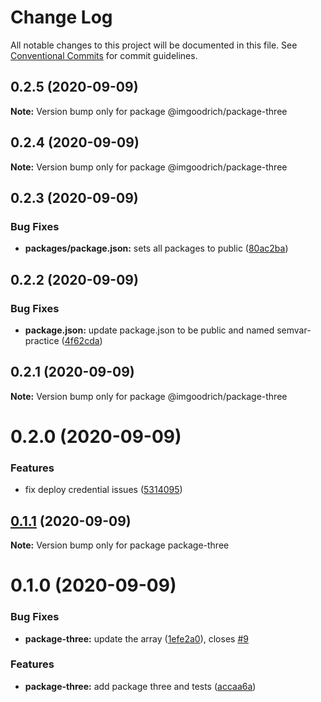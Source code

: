 # Change Log

All notable changes to this project will be documented in this file.
See [Conventional Commits](https://conventionalcommits.org) for commit guidelines.

## 0.2.5 (2020-09-09)

**Note:** Version bump only for package @imgoodrich/package-three





## 0.2.4 (2020-09-09)

**Note:** Version bump only for package @imgoodrich/package-three





## 0.2.3 (2020-09-09)


### Bug Fixes

* **packages/package.json:** sets all packages to public ([80ac2ba](https://github.com/LeeMellon/semver-practice/commit/80ac2ba3359f16b3219e07188177a42fabc0447d))





## 0.2.2 (2020-09-09)


### Bug Fixes

* **package.json:** update package.json to be public and named semvar-practice ([4f62cda](https://github.com/LeeMellon/semver-practice/commit/4f62cda6a54e49fbe20c1706f9334c76cbdecd83))





## 0.2.1 (2020-09-09)

**Note:** Version bump only for package @imgoodrich/package-three





# 0.2.0 (2020-09-09)


### Features

* fix deploy credential issues ([5314095](https://github.com/LeeMellon/semver-practice/commit/5314095da74e8b2d841e8c65f8a2b6c4e784a1d3))





## [0.1.1](https://github.com/LeeMellon/semver-practice/compare/package-three@0.1.0...package-three@0.1.1) (2020-09-09)

**Note:** Version bump only for package package-three





# 0.1.0 (2020-09-09)


### Bug Fixes

* **package-three:** update the array ([1efe2a0](https://github.com/LeeMellon/semver-practice/commit/1efe2a0902eb8478bd0db837410c1140ec207406)), closes [#9](https://github.com/LeeMellon/semver-practice/issues/9)


### Features

* **package-three:** add package three and tests ([accaa6a](https://github.com/LeeMellon/semver-practice/commit/accaa6a63de1bbaf1e0b070d0f9682bb553c6685))
